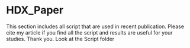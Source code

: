 # HDX_Paper

This section includes all script that are used in recent publication. Please cite my article if you find all the script and results are useful for your studies. Thank you. Look at the Script folder
